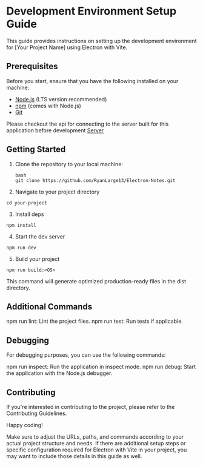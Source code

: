 # Development Environment Setup Guide

This guide provides instructions on setting up the development environment for [Your Project Name] using Electron with Vite.

## Prerequisites

Before you start, ensure that you have the following installed on your machine:

- [Node.js](https://nodejs.org/) (LTS version recommended)
- [npm](https://www.npmjs.com/) (comes with Node.js)
- [Git](https://git-scm.com/)

Please checkout the api for connecting to the server built for this application before development
[Server](https://github.com/RyanLarge13/Notes-Server)

## Getting Started

1. Clone the repository to your local machine:

   ```
   bash
   git clone https://github.com/RyanLarge13/Electron-Notes.git
   ```

2. Navigate to your project directory

```
cd your-project
```

3. Install deps

```
npm install
```

4. Start the dev server

```
npm run dev
```

5. Build your project

```
npm run build:<OS>
```

This command will generate optimized production-ready files in the dist directory.

## Additional Commands

npm run lint: Lint the project files.
npm run test: Run tests if applicable.

## Debugging

For debugging purposes, you can use the following commands:

npm run inspect: Run the application in inspect mode.
npm run debug: Start the application with the Node.js debugger.

## Contributing

If you're interested in contributing to the project, please refer to the Contributing Guidelines.

Happy coding!

Make sure to adjust the URLs, paths, and commands according to your actual project structure and needs. If there are additional setup steps or specific configuration required for Electron with Vite in your project, you may want to include those details in this guide as well.
